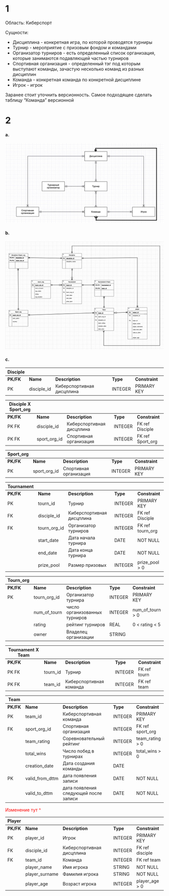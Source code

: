 # 1
Область: Киберспорт

Сущности:

- Дисциплина - конкретная игра, по которой проводятся турниры
- Турнир - мероприятие с призовым фондом и командами
- Организатор турниров - есть определенный список организация, которые занимаются подавляющей частью турниров
- Спортивная организация - определенный тэг под которым выступают команды, зачастую несколько команд из разных дисциплин
- Команда - конкретная команда по конкретной дисциплине
- Игрок - игрок

Заранее стоит уточнить версионность. Самое подходящее сделать таблицу “Команда” версионной

# 2

#### a. 
![](2a.jpeg)

#### b. 
![](2b.jpeg)

#### c.
| **Disciple** |                |                           |          |                |
|--------------|----------------|---------------------------|----------|----------------|
| **PK/FK**    | **Name**       | **Description**           | **Type** | **Constraint** |
| PK           | disciple_id    | Киберспортивная дисцплина | INTEGER  | PRIMARY KEY    |


| **Disciple X Sport_org** |                 |                           |          |                  |
|--------------------------|-----------------|---------------------------|----------|------------------|
| **PK/FK**                | **Name**        | **Description**           | **Type** | **Constraint**   |
| PK FK                    | disciple_id     | Киберспортивная дисцплина | INTEGER  | FK ref Disciple  |
| PK FK                    | sport_org_id    | Спортивная организация    | INTEGER  | FK ref Sport_org |


| **Sport_org** |                |                           |          |                |
|---------------|----------------|---------------------------|----------|----------------|
| **PK/FK**     | **Name**       | **Description**           | **Type** | **Constraint** |
| PK            | sport_org_id   | Спортивная организация    | INTEGER  | PRIMARY KEY    |


| **Tournament** |                |                           |          |                       |
|----------------|----------------|---------------------------|----------|-----------------------|
| **PK/FK**      | **Name**       | **Description**           | **Type** | **Constraint**        |
| PK             | tourn_id       | Турнир                    | INTEGER  | PRIMARY KEY           |
| FK             | disciple_id    | Киберспортивная дисцплина | INTEGER  | FK ref Disciple       |
| FK             | tourn_org_id   | Организатор турниров      | INTEGER  | FK ref tourn_org      |
|                | start_date     | Дата начала турнира       | DATE     | NOT NULL              |
|                | end_date       | Дата конца турнира        | DATE     | NOT NULL              |
|                | prize_pool     | Размер призовых           | INTEGER  | prize_pool > 0        |


| **Tourn_org** |                |                               |          |                  |
|---------------|----------------|-------------------------------|----------|------------------|
| **PK/FK**     | **Name**       | **Description**               | **Type** | **Constraint**   |
| PK            | tourn_org_id   | Организатор турнира           | INTEGER  | PRIMARY KEY      |
|               | num_of_tourn   | число организованных турниров | INTEGER  | num_of_tourn > 0 |
|               | rating         | рейтинг турниров              | REAL     | 0 < rating < 5   |
|               | owner          | Владелец организации          | STRING   |                  |



| **Tournament X Team** |                 |                           |          |                |
|-----------------------|-----------------|---------------------------|----------|----------------|
| **PK/FK**             | **Name**        | **Description**           | **Type** | **Constraint** |
| PK FK                 | tourn_id        | Турнир                    | INTEGER  | FK ref tourn   |
| PK FK                 | team_id         | Киберспортивная команда   | INTEGER  | FK ref team    |


| **Team**      |                     |                                       |          |                  |
|---------------|---------------------|---------------------------------------|----------|------------------|
| **PK/FK**     | **Name**            | **Description**                       | **Type** | **Constraint**   |
| PK            | team_id             | Киберспортивная команда               | INTEGER  | PRIMARY KEY      |
| FK            | sport_org_id        | Спортивная организация                | INTEGER  | FK ref sport_org |
|               | team_rating         | Соревновательный рейтинг              | INTEGER  | team_rating > 0  |
|               | total_wins          | Число побед в турнирах                | INTEGER  | total_wins > 0   |
|               | creation_date       | Дата создания команды                 | DATE     |                  |
| PK            | valid_from_dttm     | дата появления записи                 | DATE     | NOT NULL         |
|               | valid_to_dttm       | дата появления следующей после записи | DATE     | NOT NULL         |

<span style="color:red">Изменение тут ^</span>

| **Player**    |                |                           |          |                 |
|---------------|----------------|---------------------------|----------|-----------------|
| **PK/FK**     | **Name**       | **Description**           | **Type** | **Constraint**  |
| PK            | player_id      | Игрок                     | INTEGER  | PRIMARY KEY     |
| FK            | disciple_id    | Киберспортивная дисцплина | INTEGER  | FK ref disciple |
| FK            | team_id        | Команда                   | INTEGER  | FK ref team     |
|               | player_name    | Имя игрока                | STRING   | NOT NULL        |
|               | player_surname | Фамилия игрока            | STRING   | NOT NULL        |
|               | player_age     | Возраст игрока            | INTEGER  | player_age > 0  |


